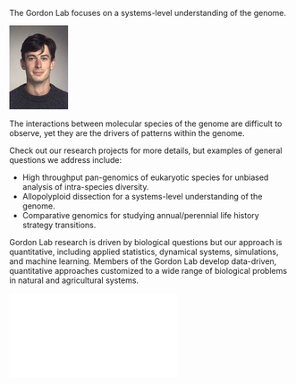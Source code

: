 The Gordon Lab focuses on a systems-level understanding of the genome.

![lab photo](assets/LabPhoto2017.jpg)

The interactions between molecular species of the genome are difficult to observe, yet they are the drivers of patterns within the genome.  

Check out our research projects for more details, but examples of general questions we address include:

* High throughput pan-genomics of eukaryotic species for unbiased analysis of intra-species diversity.
* Allopolyploid dissection for a systems-level understanding of the genome.
* Comparative genomics for studying annual/perennial life history strategy transitions.

Gordon Lab research is driven by biological questions but our approach is quantitative, including applied statistics, dynamical systems, simulations, and machine learning.
Members of the Gordon Lab develop data-driven, quantitative approaches customized to a wide range of biological problems in natural and agricultural systems.

![lab graph](assets/tobacco_allopolyploid.html)
